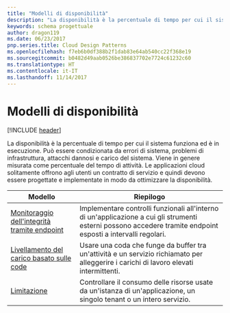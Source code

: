 ```yaml
---
title: "Modelli di disponibilità"
description: "La disponibilità è la percentuale di tempo per cui il sistema funziona ed è in esecuzione. Può essere condizionata da errori di sistema, problemi di infrastruttura, attacchi dannosi e carico del sistema. Viene in genere misurata come percentuale del tempo di attività. Le applicazioni cloud solitamente offrono agli utenti un contratto di servizio e quindi devono essere progettate e implementate in modo da ottimizzare la disponibilità."
keywords: schema progettuale
author: dragon119
ms.date: 06/23/2017
pnp.series.title: Cloud Design Patterns
ms.openlocfilehash: f7eb6b0df388b2f1dab83e64ab540cc22f368e19
ms.sourcegitcommit: b0482d49aab0526be386837702e7724c61232c60
ms.translationtype: HT
ms.contentlocale: it-IT
ms.lasthandoff: 11/14/2017
---
```

# <a name="availability-patterns"></a>Modelli di disponibilità

[!INCLUDE [header](../../_includes/header.md)]

La disponibilità è la percentuale di tempo per cui il sistema funziona ed è in esecuzione. Può essere condizionata da errori di sistema, problemi di infrastruttura, attacchi dannosi e carico del sistema. Viene in genere misurata come percentuale del tempo di attività. Le applicazioni cloud solitamente offrono agli utenti un contratto di servizio e quindi devono essere progettate e implementate in modo da ottimizzare la disponibilità.

| Modello | Riepilogo |
| ------- | ------- |
| [Monitoraggio dell'integrità tramite endpoint](../health-endpoint-monitoring.md) | Implementare controlli funzionali all'interno di un'applicazione a cui gli strumenti esterni possono accedere tramite endpoint esposti a intervalli regolari. |
| [Livellamento del carico basato sulle code](../queue-based-load-leveling.md) | Usare una coda che funge da buffer tra un'attività e un servizio richiamato per alleggerire i carichi di lavoro elevati intermittenti. |
| [Limitazione](../throttling.md) | Controllare il consumo delle risorse usate da un'istanza di un'applicazione, un singolo tenant o un intero servizio. |